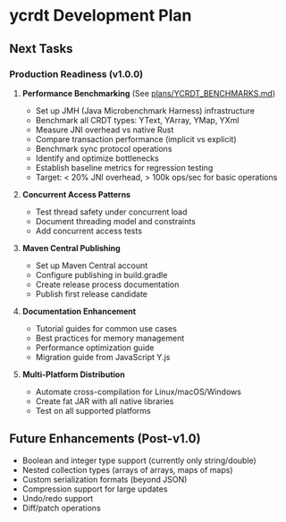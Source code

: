 # ycrdt Development Plan

## Next Tasks

### Production Readiness (v1.0.0)

1. **Performance Benchmarking** (See [plans/YCRDT_BENCHMARKS.md](../plans/YCRDT_BENCHMARKS.md))
   - Set up JMH (Java Microbenchmark Harness) infrastructure
   - Benchmark all CRDT types: YText, YArray, YMap, YXml
   - Measure JNI overhead vs native Rust
   - Compare transaction performance (implicit vs explicit)
   - Benchmark sync protocol operations
   - Identify and optimize bottlenecks
   - Establish baseline metrics for regression testing
   - Target: < 20% JNI overhead, > 100k ops/sec for basic operations

2. **Concurrent Access Patterns**
   - Test thread safety under concurrent load
   - Document threading model and constraints
   - Add concurrent access tests

3. **Maven Central Publishing**
   - Set up Maven Central account
   - Configure publishing in build.gradle
   - Create release process documentation
   - Publish first release candidate

4. **Documentation Enhancement**
   - Tutorial guides for common use cases
   - Best practices for memory management
   - Performance optimization guide
   - Migration guide from JavaScript Y.js

5. **Multi-Platform Distribution**
   - Automate cross-compilation for Linux/macOS/Windows
   - Create fat JAR with all native libraries
   - Test on all supported platforms

## Future Enhancements (Post-v1.0)

- Boolean and integer type support (currently only string/double)
- Nested collection types (arrays of arrays, maps of maps)
- Custom serialization formats (beyond JSON)
- Compression support for large updates
- Undo/redo support
- Diff/patch operations
